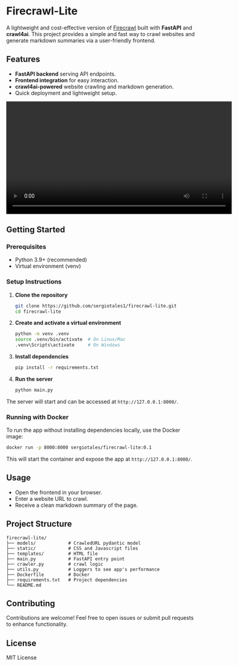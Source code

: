 # Firecrawl-Lite

A lightweight and cost-effective version of [Firecrawl](https://www.firecrawl.dev/) built with **FastAPI** and **crawl4ai**.
This project provides a simple and fast way to crawl websites and generate markdown summaries via a user-friendly frontend.

## Features

- **FastAPI backend** serving API endpoints.
- **Frontend integration** for easy interaction.
- **crawl4ai-powered** website crawling and markdown generation.
- Quick deployment and lightweight setup.

<video width="600" controls>
  <source src="public/video.mp4" type="video/mp4">
  Your browser does not support the video tag.
</video>

## Getting Started

### Prerequisites

- Python 3.9+ (recommended)
- Virtual environment (venv)

### Setup Instructions

1. **Clone the repository**

   ```bash
   git clone https://github.com/sergiotales1/firecrawl-lite.git
   cd firecrawl-lite
   ```

2. **Create and activate a virtual environment**

   ```bash
   python -m venv .venv
   source .venv/bin/activate  # On Linux/Mac
   .venv\Scripts\activate     # On Windows
   ```

3. **Install dependencies**

   ```bash
   pip install -r requirements.txt
   ```

4. **Run the server**

   ```bash
   python main.py
   ```

The server will start and can be accessed at `http://127.0.0.1:8000/`.

### Running with Docker

To run the app without installing dependencies locally, use the Docker image:

```bash
docker run -p 8000:8000 sergiotales/firecrawl-lite:0.1
```

This will start the container and expose the app at `http://127.0.0.1:8000/`.

## Usage

- Open the frontend in your browser.
- Enter a website URL to crawl.
- Receive a clean markdown summary of the page.

## Project Structure

```
firecrawl-lite/
├── models/            # CrawledURL pydantic model
├── static/            # CSS and Javascript files
├── templates/         # HTML file
├── main.py            # FastAPI entry point
├── crawler.py         # crawl logic
├── utils.py           # Loggers to see app's performance
├── Dockerfile         # Docker
├── requirements.txt   # Project dependencies
└── README.md
```

## Contributing

Contributions are welcome! Feel free to open issues or submit pull requests to enhance functionality.

## License

MIT License
